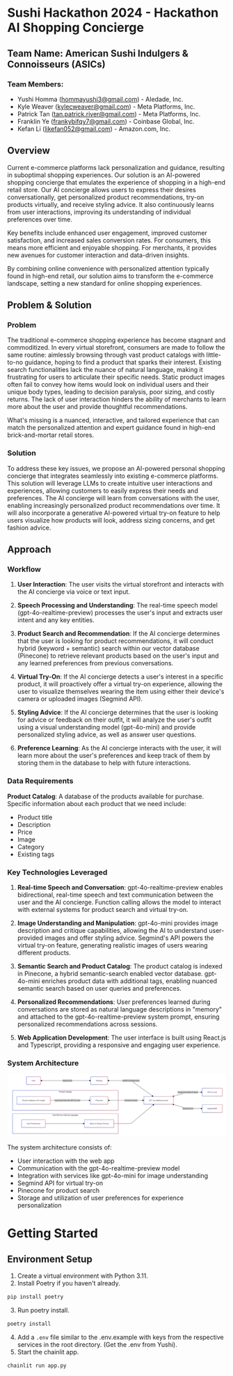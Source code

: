 # Sushi Hackathon 2024 - Hackathon AI Shopping Concierge

## Team Name: American Sushi Indulgers & Connoisseurs (ASICs)

### Team Members:
- Yushi Homma (hommayushi3@gmail.com) - Aledade, Inc.
- Kyle Weaver (kylecweaver@gmail.com) - Meta Platforms, Inc.
- Patrick Tan (tan.patrick.river@gmail.com) - Meta Platforms, Inc.
- Franklin Ye (frankybifqy7@gmail.com) - Coinbase Global, Inc.
- Kefan Li (likefan052@gmail.com) - Amazon.com, Inc.

## Overview

Current e-commerce platforms lack personalization and guidance, resulting in suboptimal shopping experiences. Our solution is an AI-powered shopping concierge that emulates the experience of shopping in a high-end retail store. Our AI concierge allows users to express their desires conversationally, get personalized product recommendations, try-on products virtually, and receive styling advice. It also continuously learns from user interactions, improving its understanding of individual preferences over time.

Key benefits include enhanced user engagement, improved customer satisfaction, and increased sales conversion rates. For consumers, this means more efficient and enjoyable shopping. For merchants, it provides new avenues for customer interaction and data-driven insights.

By combining online convenience with personalized attention typically found in high-end retail, our solution aims to transform the e-commerce landscape, setting a new standard for online shopping experiences.

## Problem & Solution

### Problem
The traditional e-commerce shopping experience has become stagnant and commoditized. In every virtual storefront, consumers are made to follow the same routine: aimlessly browsing through vast product catalogs with little-to-no guidance, hoping to find a product that sparks their interest. Existing search functionalities lack the nuance of natural language, making it frustrating for users to articulate their specific needs. Static product images often fail to convey how items would look on individual users and their unique body types, leading to decision paralysis, poor sizing, and costly returns. The lack of user interaction hinders the ability of merchants to learn more about the user and provide thoughtful recommendations.

What's missing is a nuanced, interactive, and tailored experience that can match the personalized attention and expert guidance found in high-end brick-and-mortar retail stores.

### Solution
To address these key issues, we propose an AI-powered personal shopping concierge that integrates seamlessly into existing e-commerce platforms. This solution will leverage LLMs to create intuitive user interactions and experiences, allowing customers to easily express their needs and preferences. The AI concierge will learn from conversations with the user, enabling increasingly personalized product recommendations over time. It will also incorporate a generative AI-powered virtual try-on feature to help users visualize how products will look, address sizing concerns, and get fashion advice.

## Approach

### Workflow

1. **User Interaction**: The user visits the virtual storefront and interacts with the AI concierge via voice or text input.

2. **Speech Processing and Understanding**: The real-time speech model (gpt-4o-realtime-preview) processes the user's input and extracts user intent and any key entities.

3. **Product Search and Recommendation**: If the AI concierge determines that the user is looking for product recommendations, it will conduct hybrid (keyword + semantic) search within our vector database (Pinecone) to retrieve relevant products based on the user's input and any learned preferences from previous conversations.

4. **Virtual Try-On**: If the AI concierge detects a user's interest in a specific product, it will proactively offer a virtual try-on experience, allowing the user to visualize themselves wearing the item using either their device's camera or uploaded images (Segmind API).

5. **Styling Advice**: If the AI concierge determines that the user is looking for advice or feedback on their outfit, it will analyze the user's outfit using a visual understanding model (gpt-4o-mini) and provide personalized styling advice, as well as answer user questions.

6. **Preference Learning**: As the AI concierge interacts with the user, it will learn more about the user's preferences and keep track of them by storing them in the database to help with future interactions.

### Data Requirements

**Product Catalog**: A database of the products available for purchase. Specific information about each product that we need include:
- Product title
- Description
- Price
- Image
- Category
- Existing tags

### Key Technologies Leveraged

1. **Real-time Speech and Conversation**: gpt-4o-realtime-preview enables bidirectional, real-time speech and text communication between the user and the AI concierge. Function calling allows the model to interact with external systems for product search and virtual try-on.

2. **Image Understanding and Manipulation**: gpt-4o-mini provides image description and critique capabilities, allowing the AI to understand user-provided images and offer styling advice. Segmind's API powers the virtual try-on feature, generating realistic images of users wearing different products.

3. **Semantic Search and Product Catalog**: The product catalog is indexed in Pinecone, a hybrid semantic-search enabled vector database. gpt-4o-mini enriches product data with additional tags, enabling nuanced semantic search based on user queries and preferences.

4. **Personalized Recommendations**: User preferences learned during conversations are stored as natural language descriptions in "memory" and attached to the gpt-4o-realtime-preview system prompt, ensuring personalized recommendations across sessions.

5. **Web Application Development**: The user interface is built using React.js and Typescript, providing a responsive and engaging user experience.

### System Architecture
![](static/images/system_architecture_diagram.png)

The system architecture consists of:
- User interaction with the web app
- Communication with the gpt-4o-realtime-preview model
- Integration with services like gpt-4o-mini for image understanding
- Segmind API for virtual try-on
- Pinecone for product search
- Storage and utilization of user preferences for experience personalization

# Getting Started
## Environment Setup
1. Create a virtual environment with Python 3.11.
2. Install Poetry if you haven't already.
```bash
pip install poetry
```
3. Run poetry install.
```bash
poetry install
```
4. Add a `.env` file similar to the .env.example with keys from the respective services in the root directory. (Get the .env from Yushi).
5. Start the chainlit app.
```bash
chainlit run app.py
```
